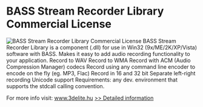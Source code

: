 # BASS Stream Recorder Library Commercial License
![BASS Stream Recorder Library Commercial License](https://mycommerce.akamaized.net/api/pimages/P300294125/BIG/300294125.JPG)
BASS Stream Recorder Library is a component (.dll) for use in Win32 (9x/ME/2K/XP/Vista) software with BASS.
Makes it easy to add audio recording functionality to your application.
Record to WAV
Record to WMA
Record with ACM (Audio Compression Manager) codecs
Record using any command line encoder to encode on the fly (eg. MP3, Flac)
Record in 16 and 32 bit
Separate left-right recording
Unicode support
Requirements: any dev. environment that supports the stdcall calling convention.

For more info visit: www.3delite.hu
[>> Detailed information](https://secure.shareit.com/shareit/product.html?productid=300294125&affiliateid=200057808)